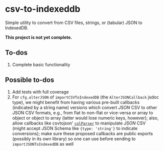 # csv-to-indexeddb

Simple utility to convert from CSV files, strings, or (tabular) JSON to
IndexedDB.

**This project is not yet complete.**

## To-dos

1. Complete basic functionality

## Possible to-dos

1. Add tests with full coverage
1. For `cfg.alterJSON` of `importCSVToIndexedDB` (the
  `AlterJSONCallback` jsdoc type), we might benefit from having various
  pre-built callbacks (indicated by a string name) versions which convert
  _JSON_ CSV to other JSON CSV formats, e.g., from flat to non-flat or
  vice-versa or array to object or object to array (latter would lose
  numeric keys, however); also, allow callbacks like csvtojson'
  [`colParser`](https://www.npmjs.com/package/csvtojson#column-parser)
  to manipulate _JSON_ CSV (might accept JSON Schema like `{type: 'string'}`
  to indicate conversions); make sure these proposed callbacks are public
  exports (possibly in its own library) so one can use before sending to
  `importJSONToIndexedDB` as well
